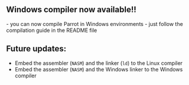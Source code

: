 <h2>Windows compiler now available!!</h2>
- you can now compile Parrot in Windows environments
- just follow the compilation guide in the README file

<h2>Future updates:</h2>

- Embed the assembler (`NASM`) and the linker (`ld`) to the Linux compiler
- Embed the assembler (`NASM`) and the Windows linker to the Windows compiler
